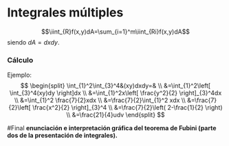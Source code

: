 # Integrales múltiples
$$\iint_{R}f(x,y)dA=\sum_{i=1}^m\iint_{Ri}f(x,y)dA$$
siendo $dA=dxdy$.
### Cálculo

Ejemplo:
$$
\begin{split}
\int_{1}^2\int_{3}^4&(xy)dxdy=& \\
&=\int_{1}^2\left[ \int_{3}^4(xy)dy \right]dx \\
&=\int_{1}^2x\left[ \frac{y^2}{2} \right]_{3}^4dx \\
&=\int_{1}^2 \frac{7}{2}xdx \\
&=\frac{7}{2}\int_{1}^2 xdx \\
&=\frac{7}{2}\left[ \frac{x^2}{2} \right]_{3}^4 \\
&=\frac{7}{2}\left( 2-\frac{1}{2} \right) \\
&=\frac{21}{4}udv
\end{split}
$$


#Final **enunciación e interpretación gráfica del teorema de Fubini (parte dos de la presentación de integrales).**


